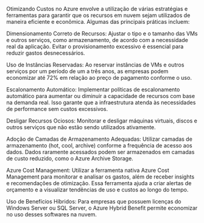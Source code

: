 
Otimizando Custos no Azure envolve a utilização de várias estratégias e ferramentas para garantir que os recursos em nuvem sejam utilizados de maneira eficiente e econômica. Algumas das principais práticas incluem:

Dimensionamento Correto de Recursos: Ajustar o tipo e o tamanho das VMs e outros serviços, como armazenamento, de acordo com a necessidade real da aplicação. Evitar o provisionamento excessivo é essencial para reduzir gastos desnecessários.

Uso de Instâncias Reservadas: Ao reservar instâncias de VMs e outros serviços por um período de um a três anos, as empresas podem economizar até 72% em relação ao preço de pagamento conforme o uso.

Escalonamento Automático: Implementar políticas de escalonamento automático para aumentar ou diminuir a capacidade de recursos com base na demanda real. Isso garante que a infraestrutura atenda às necessidades de performance sem custos excessivos.

Desligar Recursos Ociosos: Monitorar e desligar máquinas virtuais, discos e outros serviços que não estão sendo utilizados ativamente.

Adoção de Camadas de Armazenamento Adequadas: Utilizar camadas de armazenamento (hot, cool, archive) conforme a frequência de acesso aos dados. Dados raramente acessados podem ser armazenados em camadas de custo reduzido, como o Azure Archive Storage.

Azure Cost Management: Utilizar a ferramenta nativa Azure Cost Management para monitorar e analisar os gastos, além de receber insights e recomendações de otimização. Essa ferramenta ajuda a criar alertas de orçamento e a visualizar tendências de uso e custos ao longo do tempo.

Uso de Benefícios Híbridos: Para empresas que possuem licenças do Windows Server ou SQL Server, o Azure Hybrid Benefit permite economizar no uso desses softwares na nuvem.